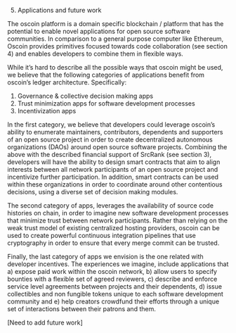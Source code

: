 5. Applications and future work

The oscoin platform is a domain specific blockchain / platform that has the potential to enable novel applications for open source software communities. In comparison to a general purpose computer like Ethereum, Oscoin provides primitives focused towards code collaboration (see section 4) and enables developers to combine them in flexible ways. 

While it’s hard to describe all the possible ways that oscoin might be used, we believe that the following categories of applications benefit from oscoin’s ledger architecture. Specifically:

1. Governance & collective decision making apps
2. Trust minimization apps for software development processes
3. Incentivization apps

In the first category, we believe that developers could leverage oscoin’s ability to enumerate maintainers, contributors, dependents and supporters of an open source project in order to create decentralized autonomous organizations (DAOs) around open source software projects. Combining the above with the described financial support of SrcRank (see section 3), developers will have the ability to design smart contracts that aim to align interests between all network participants of an open source project and incentivize further participation. In addition, smart contracts can be used within these organizations in order to coordinate around other contentious decisions, using a diverse set of decision making modules.

The second category of apps, leverages the availability of source code histories on chain, in order to imagine new software development processes that minimize trust between network participants. Rather than relying on the weak trust model of existing centralized hosting providers, oscoin can be used to create powerful continuous integration pipelines that use cryptography in order to ensure that every merge commit can be trusted.

Finally, the last category of apps we envision is the one related with developer incentives. The experiences we imagine, include applications that a) expose paid work within the oscoin network, b) allow users to specify bounties with a flexible set of agreed reviewers, c) describe and enforce service level agreements between projects and their dependents, d) issue collectibles and non fungible tokens unique to each software development community and e) help creators crowdfund their efforts through a unique set of interactions between their patrons and them.

[Need to add future work]

